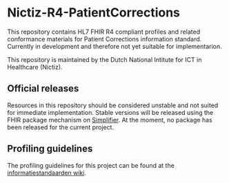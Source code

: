 # Nictiz-R4-PatientCorrections

This repository contains HL7 FHIR R4 compliant profiles and related conformance materials for Patient Corrections information standard. Currently in development and therefore not yet suitable for implementarion.

This repository is maintained by the Dutch National Intitute for ICT in Healthcare (Nictiz).

## Official releases

Resources in this repository should be considered unstable and not suited for immediate implementation. Stable versions will be released using the FHIR package mechanism on [Simplifier](https://simplifier.net/packages). At the moment, no package has been released for the current project.

## Profiling guidelines

The profiling guidelines for this project can be found at the [informatiestandaarden wiki](http://informatiestandaarden.nictiz.nl/wiki/FHIR:V1.0_FHIR_Profiling_Guidelines_R4).
